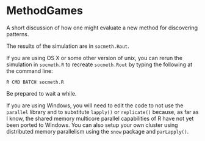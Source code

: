 MethodGames
===========

A short discussion of how one might evaluate a new method for discovering patterns.

The results of the simulation are in ```socmeth.Rout```.

If you are using OS X or some other version of unix, you can rerun the
simulation in ```socmeth.R``` to recreate ```socmeth.Rout``` by typing the following at the command line:

```
R CMD BATCH socmeth.R
```

Be prepared to wait a while.

If you are using Windows, you will need to edit the code to not use the ```parallel``` library and to substitute ```lapply()``` or ```replicate()``` because, as far as I know, the shared memory multicore parallel capabilities of R have not yet been ported to Windows. You can also setup your own cluster using distributed memory parallelism using the ```snow``` package and ```parLapply()```.

